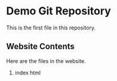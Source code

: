 # Demo Git Repository

This is the first file in this repository.

## Website Contents
Here are the files in the website.


1. index html